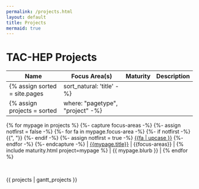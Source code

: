 ```yaml
---
permalink: /projects.html
layout: default
title: Projects
mermaid: true
---
```


# TAC-HEP Projects

<style>
table {
    width: 100%;
}
</style>


| Name | Focus Area(s) | Maturity | Description |
|------|-------|-------|:------------|
{% assign sorted = site.pages | sort_natural: 'title' -%}
{% assign projects = sorted | where: "pagetype", "project" -%}
{% for mypage in projects %}
{%- capture focus-areas -%}
{%- assign notfirst = false -%}
{%- for fa in mypage.focus-area -%}
{%- if notfirst -%}
{{", "}}
{%- endif -%}
{%- assign notfirst = true -%}
[{{fa | upcase }}](/{{fa}}.html)
{%- endfor -%}
{%- endcapture -%}
| [{{mypage.title}}](/projects/{{mypage.shortname}}.html) | {{focus-areas}} | {% include maturity.html project=mypage %} | {{ mypage.blurb }} |
{% endfor %}

<br/>

{{ projects | gantt_projects }}

<script>
  mermaid.initialize({ startOnLoad: true });
</script>

